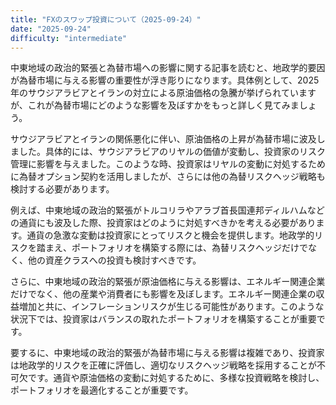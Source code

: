 ```yaml
---
title: "FXのスワップ投資について（2025-09-24）"
date: "2025-09-24"
difficulty: "intermediate"
---
```


中東地域の政治的緊張と為替市場への影響に関する記事を読むと、地政学的要因が為替市場に与える影響の重要性が浮き彫りになります。具体例として、2025年のサウジアラビアとイランの対立による原油価格の急騰が挙げられていますが、これが為替市場にどのような影響を及ぼすかをもっと詳しく見てみましょう。

サウジアラビアとイランの関係悪化に伴い、原油価格の上昇が為替市場に波及しました。具体的には、サウジアラビアのリヤルの価値が変動し、投資家のリスク管理に影響を与えました。このような時、投資家はリヤルの変動に対処するために為替オプション契約を活用しましたが、さらには他の為替リスクヘッジ戦略も検討する必要があります。

例えば、中東地域の政治的緊張がトルコリラやアラブ首長国連邦ディルハムなどの通貨にも波及した際、投資家はどのように対処すべきかを考える必要があります。通貨の急激な変動は投資家にとってリスクと機会を提供します。地政学的リスクを踏まえ、ポートフォリオを構築する際には、為替リスクヘッジだけでなく、他の資産クラスへの投資も検討すべきです。

さらに、中東地域の政治的緊張が原油価格に与える影響は、エネルギー関連企業だけでなく、他の産業や消費者にも影響を及ぼします。エネルギー関連企業の収益増加と共に、インフレーションリスクが生じる可能性があります。このような状況下では、投資家はバランスの取れたポートフォリオを構築することが重要です。

要するに、中東地域の政治的緊張が為替市場に与える影響は複雑であり、投資家は地政学的リスクを正確に評価し、適切なリスクヘッジ戦略を採用することが不可欠です。通貨や原油価格の変動に対処するために、多様な投資戦略を検討し、ポートフォリオを最適化することが重要です。
